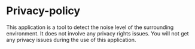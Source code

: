 # Privacy-policy
This application is a tool to detect the noise level of the surrounding environment. It does not involve any privacy rights issues. You will not get any privacy issues during the use of this application.
